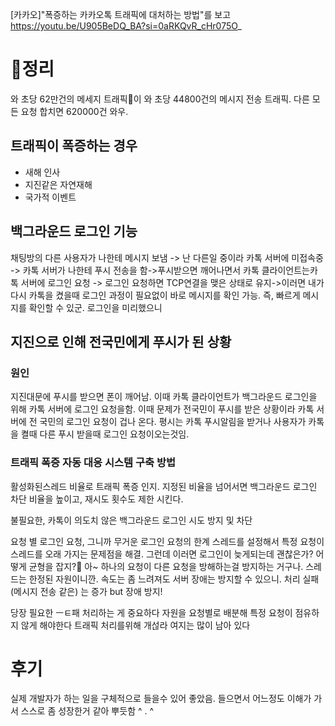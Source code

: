 [카카오]"폭증하는 카카오톡 트래픽에 대처하는 방법"를 보고
https://youtu.be/U905BeDQ_BA?si=0aRKQvR_cHr075O_
# 정리
와 초당 62만건의 메세지 트래픽이
와 초당 44800건의 메시지 전송 트래픽. 다른 모든 요청 합치면 620000건 와우.

## 트래픽이 폭증하는 경우
- 새해 인사
- 지진같은 자연재해
- 국가적 이벤트
## 백그라운드 로그인 기능 
채팅방의 다른 사용자가 나한테 메시지 보냄 -> 난 다른일 중이라 카톡 서버에 미접속중 -> 카톡 서버가 나한테 푸시 전송을 함->푸시받으면 깨어나면서  카톡 클라이언트는카톡 서버에 로그인 요청 -> 로그인 요청하면 TCP연결을 맺은 상태로 유지->이러면 내가 다시 카톡을 켰을때 로그인 과정이 필요없이 바로 메시지를 확인 가능. 즉, 빠르게 메시지를 확인할 수 있군. 로그인을 미리했으니

## 지진으로 인해 전국민에게 푸시가 된 상황
### 원인
지진대문에 푸시를 받으면 폰이 깨어남. 이때 카톡 클라이언트가 백그라운드 로그인을 위해 카톡 서버에 로그인 요청을함. 이때 문제가 전국민이 푸시를 받은 상황이라 카톡 서버에 전 국민의 로그인 요청이 겁나 온다. 평시는 카톡 푸시알림을 받거나 사용자가 카톡을 켤때 다른 푸시 받을때 로그인 요청이오는것임.
### 트래픽 폭증 자동 대응 시스템 구축 방법
활성화된스레드 비율로 트래픽 폭증 인지. 지정된 비율을 넘어서면 백그라운드 로그인 차단 비율을 높이고, 재시도 횟수도 제한 시킨다.

불필요한, 카톡이 의도치 않은 백그라운드 로그인 시도 방지 및 차단

요청 별 로그인 요청, 
그니까 무거운 로그인 요청의 한계 스레드를 설정해서 특정 요청이 스레드를 오래 가지는 문제점을 해결. 그런데 이러면 로그인이 늦게되는데 괜찮은가? 어떻게 균형을 잡지? 아~ 하나의 요청이 다른 요청을 방해하는걸 방지하는 거구나. 스레드는 한정된 자원이니깐. 속도는 좀 느려져도 서버 장애는 방지할 수 있으니. 처리 실패(메시지 전송 같은) 는 증가 but 장애 방지!

당장 필요한 ㅡㅌ패 처리하는 게 중요하다
자원을 요청별로 배분해 특정 요청이 점유하지 않게 해야한다
트래픽 처리를위해 개섢라 여지는 많이 남아 있다

# 후기
실제 개발자가 하는 일을 구체적으로 들을수 있어 좋았음. 들으면서 어느정도 이해가 가서 스스로 좀 성장한거 같아 뿌듯함 ^ . ^